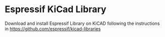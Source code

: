 # Espressif KiCad Library
Download and install Espressif Library on KiCAD following the instructions in https://github.com/espressif/kicad-libraries
